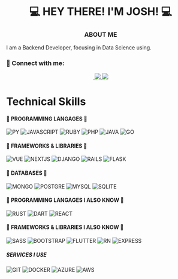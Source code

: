 <h1 align="center">
  💻 HEY THERE! I'M JOSH! 💻
</h1>

<h3 align="center"> ABOUT ME </h3>
<p>I am a Backend Developer, focusing in Data Science using.</p>
  
### 🤝 Connect with me:

<div align="center">
  
  <a href="https://www.linkedin.com/in/joshue-garcia-2805361a8/" target="_blank">
    <img src="https://img.shields.io/badge/LinkedIn-20232A?style=for-the-badge&logo=linkedin&logoColor=white" alt="">
  </a>
  
  <a href="https://www.instagram.com/davettomx/">
    <img src="https://img.shields.io/badge/instagram-20232A?style=for-the-badge&logo=instagram&logoColor=white">
  </a>

  <a href="https://www.tiktok.com/@davetto_mx">
    <img src="https://img.shields.io/badge/tiktok-20232A?style=for-the-badge&logo=tiktok&logoColor=white">
  </a>
</div>

# Technical Skills

#### 💼 PROGRAMMING LANGAGES 💼
![PY](https://img.shields.io/badge/Python-14354C?style=for-the-badge&logo=python&logoColor=white)
![JAVASCRIPT](https://img.shields.io/badge/javascript-14354C?style=for-the-badge&logo=javascript&logoColor=white)
![RUBY](https://img.shields.io/badge/Ruby-14354C?style=for-the-badge&logo=ruby&logoColor=white)
![PHP](https://img.shields.io/badge/PHP-14354C?style=for-the-badge&logo=php&logoColor=white)
![JAVA](https://img.shields.io/badge/Java-14354C?style=for-the-badge&logo=java&logoColor=white)
![GO](https://img.shields.io/badge/Go-14354C?style=for-the-badge&logo=go&logoColor=white)

#### 💼 FRAMEWORKS & LIBRARIES 💼
![VUE](https://img.shields.io/badge/VUE-14354C?style=for-the-badge&logo=Vue.js&logoColor=white)
![NEXTJS](https://img.shields.io/badge/Nextjs-14354C?style=for-the-badge&logo=nextjs&logoColor=white)
![DJANGO](https://img.shields.io/badge/Django-14354C?style=for-the-badge&logo=django&logoColor=white)
![RAILS](https://img.shields.io/badge/Ruby_on_Rails-14354C?style=for-the-badge&logo=ruby-on-rails&logoColor=white)
![FLASK](https://img.shields.io/badge/flask-14354C?style=for-the-badge&logo=flask&logoColor=white)

#### 💼 DATABASES 💼
![MONGO](https://img.shields.io/badge/MongoDB-14354C?style=for-the-badge&logo=mongodb&logoColor=white)
![POSTGRE](https://img.shields.io/badge/PostgreSQL-14354C?style=for-the-badge&logo=postgresql&logoColor=white)
![MYSQL](https://img.shields.io/badge/MySQL-20232A?style=for-the-badge&logo=mysql&logoColor=white)
![SQLITE](https://img.shields.io/badge/SQLite-20232A?style=for-the-badge&logo=sqlite&logoColor=white)

#### 💼 PROGRAMMING LANGAGES I ALSO KNOW 💼
![RUST](https://img.shields.io/badge/rust-20232A?style=for-the-badge&logo=rust&logoColor=white)
![DART](https://img.shields.io/badge/dart-20232A?style=for-the-badge&logo=dart&logoColor=white)
![REACT](https://img.shields.io/badge/REACT-20232A?style=for-the-badge&logo=react&logoColor=white)

#### 💼 FRAMEWORKS & LIBRARIES I ALSO KNOW 💼
![SASS](https://img.shields.io/badge/Sass-20232A?style=for-the-badge&logo=sass&logoColor=white)
![BOOTSTRAP](https://img.shields.io/badge/Bootstrap-20232A?style=for-the-badge&logo=bootstrap&logoColor=white)
![FLUTTER](https://img.shields.io/badge/Flutter-20232A?style=for-the-badge&logo=flutter&logoColor=white)
![RN](https://img.shields.io/badge/React_Native-20232A?style=for-the-badge&logo=react&logoColor=white)
![EXPRESS](https://img.shields.io/badge/Express.js-20232A?style=for-the-badge)

##### SERVICES I USE
![GIT](https://img.shields.io/badge/git-14354C?style=for-the-badge&logo=git&logoColor=white)
![DOCKER](https://img.shields.io/badge/docker-14354C?style=for-the-badge&logo=docker&logoColor=white)
![AZURE](https://img.shields.io/badge/Microsoft_Azure-0089D6?style=for-the-badge&logo=microsoft-azure&logoColor=white)
![AWS](https://img.shields.io/badge/Amazon_AWS-232F3E?style=for-the-badge&logo=amazon-aws&logoColor=white)

